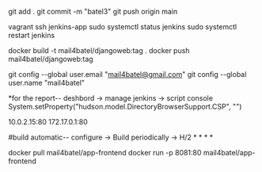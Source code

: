 git add .
git commit -m "batel3"
git push origin main

vagrant ssh jenkins-app
sudo systemctl status jenkins
sudo systemctl restart jenkins



docker build -t mail4batel/djangoweb:tag .
docker push mail4batel/djangoweb:tag

git config --global user.email "mail4batel@gmail.com"
git config --global user.name "mail4batel"

*for the report--
deshbord -> manage jenkins -> script console 
System.setProperty("hudson.model.DirectoryBrowserSupport.CSP", "")

10.0.2.15:80
172.17.0.1:80

#build automatic--
configure -> Build periodically ->
H/2 * * * *

docker pull mail4batel/app-frontend
docker run -p 8081:80 mail4batel/app-frontend